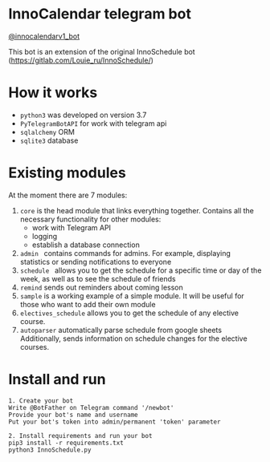 # InnoCalendar telegram bot

[@innocalendarv1_bot](https://t.me/innocalendarv1_bot)

This bot is an extension of the original InnoSchedule bot (https://gitlab.com/Louie_ru/InnoSchedule/)


# How it works

- `python3` was developed on version 3.7
- `PyTelegramBotAPI` for work with telegram api
- `sqlalchemy` ORM
- `sqlite3` database


# Existing modules

At the moment there are 7 modules:

1. `core` is the head module that links everything together. Contains all the necessary functionality for other modules:
    - work with Telegram API
    - logging
    - establish a database connection
2. `admin ` contains commands for admins. For example, displaying statistics or sending notifications to everyone
3. `schedule ` allows you to get the schedule for a specific time or day of the week, as well as to see the schedule of friends
4. `remind` sends out reminders about coming lesson
5. `sample` is a working example of a simple module. It will be useful for those who want to add their own module
6. `electives_schedule` allows you to get the schedule of any elective course.
7. `autoparser` automatically parse schedule from google sheets
    Additionally, sends information on schedule changes for the elective courses.



# Install and run

```
1. Create your bot
Write @BotFather on Telegram command '/newbot'
Provide your bot's name and username
Put your bot's token into admin/permanent 'token' parameter

2. Install requirements and run your bot
pip3 install -r requirements.txt
python3 InnoSchedule.py

```

